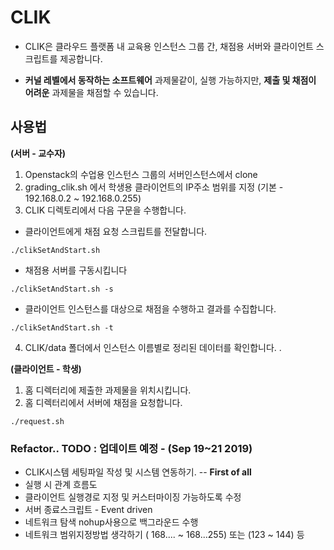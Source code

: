 # CLIK

* CLIK은 클라우드 플랫폼 내 교육용 인스턴스 그룹 간, 채점용 서버와 클라이언트 스크립트를 제공합니다.

* **커널 레벨에서 동작하는 소프트웨어** 과제물같이, 실행 가능하지만, **제출 및 채점이 어려운** 과제물을 채점할 수 있습니다.


## 사용법

**(서버 - 교수자)**

1. Openstack의 수업용 인스턴스 그룹의 서버인스턴스에서 clone
2. grading_clik.sh 에서 학생용 클라이언트의 IP주소 범위를 지정 (기본 - 192.168.0.2 ~ 192.168.0.255)
3. CLIK 디렉토리에서 다음 구문을 수행합니다.

* 클라이언트에게 채점 요청 스크립트를 전달합니다.
```
./clikSetAndStart.sh
```

* 채점용 서버를 구동시킵니다 
```
./clikSetAndStart.sh -s
```
* 클라이언트 인스턴스를 대상으로 채점을 수행하고 결과를 수집합니다.
```
./clikSetAndStart.sh -t 
```
4. CLIK/data 폴더에서 인스턴스 이름별로 정리된 데이터를 확인합니다.
.


**(클라이언트 - 학생)**

1. 홈 디렉터리에 제출한 과제물을 위치시킵니다.
2. 홈 디렉터리에서 서버에 채점을 요청합니다.
```
./request.sh
```



### Refactor.. TODO : 업데이트 예정 - (Sep 19~21 2019)

* CLIK시스템 세팅파일 작성 및 시스템 연동하기. -- **First of all**
* 실행 시 관계 흐름도
* 클라이언트 실행경로 지정 및 커스터마이징 가능하도록 수정
* 서버 종료스크립트 - Event driven
* 네트워크 탐색 nohup사용으로 백그라운드 수행
* 네트워크 범위지정방법 생각하기 ( 168.... ~ 168...255) 또는 (123 ~ 144) 등
